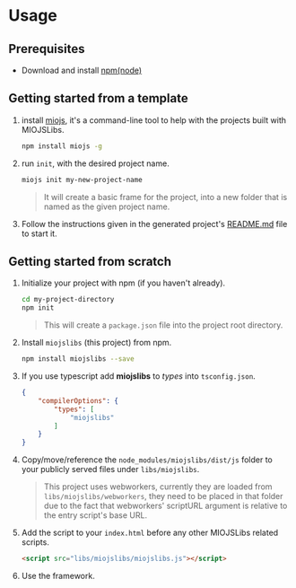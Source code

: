 # Usage

## Prerequisites

* Download and install [npm(node)](https://nodejs.org/en/download/)

## Getting started from a template

1. install [miojs](https://www.npmjs.com/package/miojs), it's a command-line tool to help with the projects built with MIOJSLibs.

   ```bash
   npm install miojs -g
   ```

1. run `init`, with the desired project name.

   ```bash
   miojs init my-new-project-name
   ```

   >It will create a basic frame for the project, into a new folder that is named as the given project name.

1. Follow the instructions given in the generated project's [README.md](./templates/project/README.md) file to start it.

## Getting started from scratch

1. Initialize your project with npm (if you haven't already).

   ```bash
   cd my-project-directory
   npm init
   ```

   > This will create a `package.json` file into the project root directory.
1. Install `miojslibs` (this project) from npm.

   ```bash
   npm install miojslibs --save
   ```

1. If you use typescript add **miojslibs** to *types* into `tsconfig.json`.

    ```json
    {
        "compilerOptions": {
            "types": [
                "miojslibs"
            ]
        }
    }
    ```
1. Copy/move/reference the `node_modules/miojslibs/dist/js` folder to your publicly served files under `libs/miojslibs`.
   > This project uses webworkers, currently they are loaded from `libs/miojslibs/webworkers`, they need to be placed in that folder due to the fact that webworkers' scriptURL argument is relative to the entry script's base URL.
1. Add the script to your `index.html` before any other MIOJSLibs related scripts.

    ```html
    <script src="libs/miojslibs/miojslibs.js"></script>
    ```

1. Use the framework.
